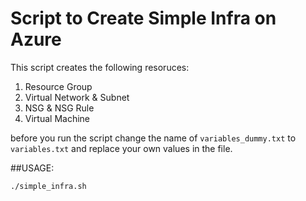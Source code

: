 # Script to Create Simple Infra on Azure

This script creates the following resoruces:
1. Resource Group
2. Virtual Network & Subnet
3. NSG & NSG Rule
4. Virtual Machine


before you run the script change the name of `variables_dummy.txt` to `variables.txt` and replace your own values in the file.


##USAGE:

```bash
./simple_infra.sh
```